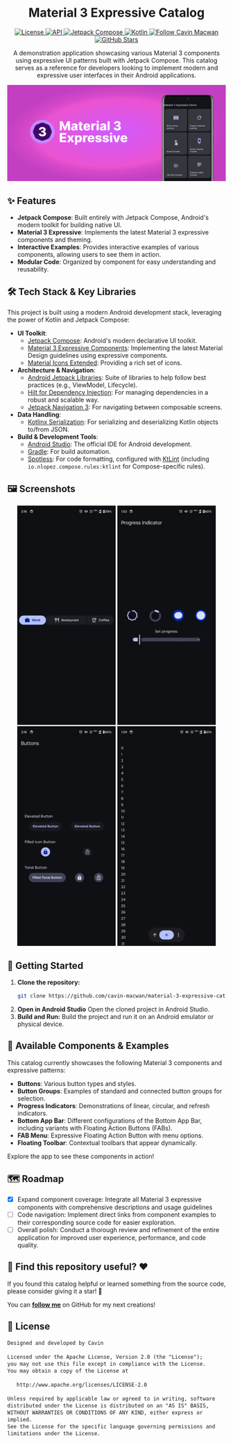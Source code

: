 <h1 align="center">Material 3 Expressive Catalog</h1>

<p align="center">
  <a href="https://opensource.org/licenses/Apache-2.0">
    <img alt="License" src="https://img.shields.io/badge/License-Apache%202.0-blue.svg"/>
  </a>
  <a href="https://android-arsenal.com/api?level=31">
    <img alt="API" src="https://img.shields.io/badge/API-31%2B-brightgreen.svg"/>
  </a>
  <a href="https://developer.android.com/jetpack/compose">
    <img alt="Jetpack Compose" src="https://img.shields.io/badge/Jetpack%20Compose-%2300C853.svg?logo=android&logoColor=white"/>
  </a>
  <a href="https://kotlinlang.org">
    <img alt="Kotlin" src="https://img.shields.io/badge/Kotlin-7F52FF?logo=kotlin&logoColor=white"/>
  </a>
  <a href="https://github.com/cavin-macwan">
    <img alt="Follow Cavin Macwan" src="https://img.shields.io/badge/GitHub-%40cavin--macwan-black?logo=github"/>
  </a>
  <a href="https://github.com/cavin-macwan/material-3-expressive-catalog/stargazers">
  <img alt="GitHub Stars" src="https://badgen.net/github/stars/cavin-macwan/material-3-expressive-catalog"/>
  </a>
</p>

<p align="center">  
A demonstration application showcasing various Material 3 components using expressive UI patterns
built with Jetpack Compose. This catalog serves as a reference for developers looking to implement
modern and expressive user interfaces in their Android applications.
</p>


<p align="center">
<img src="assets/banner.png"/>
</p>

## ✨ Features

* **Jetpack Compose**: Built entirely with Jetpack Compose, Android's modern toolkit for building
  native UI.
* **Material 3 Expressive**: Implements the latest Material 3 expressive components and theming.
* **Interactive Examples**: Provides interactive examples of various components, allowing users to
  see them in action.
* **Modular Code**: Organized by component for easy understanding and reusability.

## 🛠️ Tech Stack & Key Libraries

This project is built using a modern Android development stack, leveraging the power of Kotlin and
Jetpack Compose:

* **UI Toolkit**:
    * [Jetpack Compose](https://developer.android.com/jetpack/compose): Android's modern declarative
      UI toolkit.
    * [Material 3 Expressive Components](https://m3.material.io/blog/building-with-m3-expressive):
      Implementing the latest Material Design guidelines using expressive components.
    * [Material Icons Extended](https://developer.android.com/reference/kotlin/androidx/compose/material/icons/Icons.Filled):
      Providing a rich set of icons.
* **Architecture & Navigation**:
    * [Android Jetpack Libraries](https://developer.android.com/jetpack): Suite of libraries to help
      follow best practices (e.g., ViewModel, Lifecycle).
    * [Hilt for Dependency Injection](https://dagger.dev/hilt/): For managing dependencies in a
      robust and scalable way.
    * [Jetpack Navigation 3](https://developer.android.com/guide/navigation/navigation-3): For
      navigating between composable screens.
* **Data Handling**:
    * [Kotlinx Serialization](https://github.com/Kotlin/kotlinx.serialization): For serializing and
      deserializing Kotlin objects to/from JSON.
* **Build & Development Tools**:
    * [Android Studio](https://developer.android.com/studio): The official IDE for Android
      development.
    * [Gradle](https://gradle.org/): For build automation.
    * [Spotless](https://github.com/diffplug/spotless): For code formatting, configured
      with [KtLint](https://ktlint.github.io/) (including `io.nlopez.compose.rules:ktlint` for
      Compose-specific rules).

## 🖼️ Screenshots

<p align="center">
  <img src="assets/button-group.gif" width="45%" />
  <img src="assets/progress-indicator.gif" width="45%" /><br/>
  <img src="assets/buttons.gif" width="45%" />
  <img src="assets/floating-toolbar.gif" width="45%" />
</p>


## 🚀 Getting Started

1. **Clone the repository:**
   ```bash
   git clone https://github.com/cavin-macwan/material-3-expressive-catalog.git
   ```
2. **Open in Android Studio**
   Open the cloned project in Android Studio.
3. **Build and Run:**
   Build the project and run it on an Android emulator or physical device.

## 🎨 Available Components & Examples

This catalog currently showcases the following Material 3 components and expressive patterns:

* **Buttons**: Various button types and styles.
* **Button Groups**: Examples of standard and connected button groups for selection.
* **Progress Indicators**: Demonstrations of linear, circular, and refresh indicators.
* **Bottom App Bar**: Different configurations of the Bottom App Bar, including variants with
  Floating Action Buttons (FABs).
* **FAB Menu**: Expressive Floating Action Button with menu options.
* **Floating Toolbar**: Contextual toolbars that appear dynamically.

Explore the app to see these components in action!

## 🗺️ Roadmap

- [X] Expand component coverage: Integrate all Material 3 expressive components with comprehensive
  descriptions and usage guidelines
- [ ] Code navigation: Implement direct links from component examples to their corresponding source
  code for easier exploration.
- [ ] Overall polish: Conduct a thorough review and refinement of the entire application for
  improved user experience, performance, and code quality.

## 🌟 Find this repository useful? :heart:

If you found this catalog helpful or learned something from the source code, please consider giving
it a star! 🤩

You can __[follow me](https://github.com/cavin-macwan)__ on GitHub for my next creations!

## 📄 License

```
Designed and developed by Cavin

Licensed under the Apache License, Version 2.0 (the "License");
you may not use this file except in compliance with the License.
You may obtain a copy of the License at

   http://www.apache.org/licenses/LICENSE-2.0

Unless required by applicable law or agreed to in writing, software
distributed under the License is distributed on an "AS IS" BASIS,
WITHOUT WARRANTIES OR CONDITIONS OF ANY KIND, either express or implied.
See the License for the specific language governing permissions and
limitations under the License.
```
